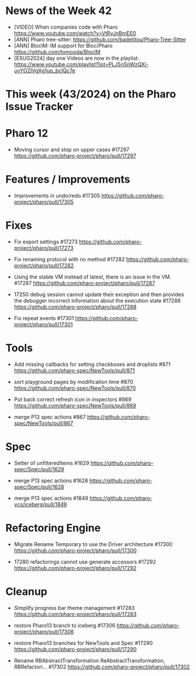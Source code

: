 # News of the Week 42

- [VIDEO] When companies code with Pharo https://www.youtube.com/watch?v=VtRyJnBmEE0
- [ANN] Pharo tree-sitter: https://github.com/badetitou/Pharo-Tree-Sitter
- [ANN] BlocIM: IM support for Bloc/Pharo https://github.com/tomooda/BlocIM
- [ESUG2024] day one Videos are now in the playlist: https://www.youtube.com/playlist?list=PLJ5nSnWzQXi-uyYOZIVgXg1up_bclQc7e


# This week (43/2024) on the Pharo Issue Tracker

# Pharo 12

- Moving cursor and stop on upper cases #17297
	https://github.com/pharo-project/pharo/pull/17297

# Features / Improvements

- Improvements in undo/redo #17305
	https://github.com/pharo-project/pharo/pull/17305
	
# Fixes

- Fix export settings #17273
	https://github.com/pharo-project/pharo/pull/17273

- Fix renaming protocol with no method #17282
	https://github.com/pharo-project/pharo/pull/17282

- Using the stable VM instead of latest, there is an issue in the VM. #17287
	https://github.com/pharo-project/pharo/pull/17287

- 17250 debug session cannot update their exception and then provides the debugger incorrect information about the execution state #17288
	https://github.com/pharo-project/pharo/pull/17288

- Fix repeat events #17301
	https://github.com/pharo-project/pharo/pull/17301

# Tools

- Add missing callbacks for setting checkboxes and droplists #871
	https://github.com/pharo-spec/NewTools/pull/871
		
- sort playground pages by modification time #870
	https://github.com/pharo-spec/NewTools/pull/870
	
- Put back correct refresh icon in inspectors #869
	https://github.com/pharo-spec/NewTools/pull/869
	
- merge P13 spec actions #867
	https://github.com/pharo-spec/NewTools/pull/867
	
# Spec

- Setter of unfilteredItems #1629
	https://github.com/pharo-spec/Spec/pull/1629

- merge P13 spec actions #1628
	https://github.com/pharo-spec/Spec/pull/1628
	
- merge P13 spec actions #1849
	https://github.com/pharo-vcs/iceberg/pull/1849
	
# Refactoring Engine

- Migrate Rename Temporary to use the Driver architecture #17300
	https://github.com/pharo-project/pharo/pull/17300
	
- 17280 refactorings cannot use generate accessors #17292
	https://github.com/pharo-project/pharo/pull/17292

# Cleanup

- Simplify progress bar theme management #17283
	https://github.com/pharo-project/pharo/pull/17283

- restore Pharo13 branch to iceberg #17306
	https://github.com/pharo-project/pharo/pull/17306
	
- restore Pharo13 branches for NewTools and Spec #17290
	https://github.com/pharo-project/pharo/pull/17290
	
- Rename RBAbstractTransformation ReAbstractTransformation, RBRefactori… #17302
	https://github.com/pharo-project/pharo/pull/17302
